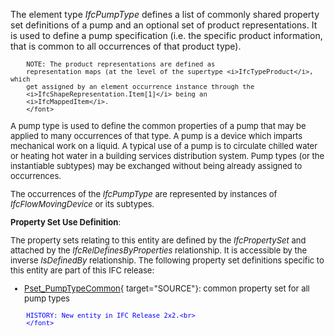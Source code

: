 ﻿The element type _IfcPumpType_ defines a list of commonly shared property set definitions of a pump and an optional set of product representations. It is used to define a pump specification (i.e. the specific product information, that is common to all occurrences of that product type).

> <font size="-1">
		NOTE: The product representations are defined as
		representation maps (at the level of the supertype <i>IfcTypeProduct</i>, which
		get assigned by an element occurrence instance through the
		<i>IfcShapeRepresentation.Item[1]</i> being an
		<i>IfcMappedItem</i>.
    	</font>

A pump type is used to define the common properties of a pump that may be applied to many occurrences of that type. A pump is a device which imparts mechanical work on a liquid. A typical use of a pump is to circulate chilled water or heating hot water in a building services distribution system. Pump types (or the instantiable subtypes) may be exchanged without being already assigned to occurrences.

The occurrences of the _IfcPumpType_ are represented by instances of _IfcFlowMovingDevice_ or its subtypes.

****Property Set Use Definition****:

The property sets relating to this entity are defined by the _IfcPropertySet_ and attached by the _IfcRelDefinesByProperties_ relationship. It is accessible by the inverse _IsDefinedBy_ relationship. The following property set definitions specific to this entity are part of this IFC release:

* [Pset_PumpTypeCommon](../../psd/IfcHvacDomain/Pset_PumpTypeCommon.xml){ target="SOURCE"}: common property set for all pump types 

> <font color="#0000ff" size="-1">
    	HISTORY: New entity in IFC Release 2x2.<br>
    	</font>